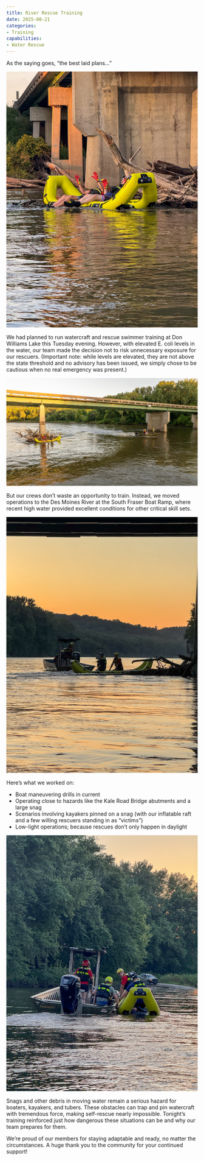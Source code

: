 ```yaml
---
title: River Rescue Training
date: 2025-08-21
categories:
- Training
capabilities:
- Water Rescue
---
```


As the saying goes, “the best laid plans…”

![Simulated victims](520944897_1285313283390951_6337712813096697213_n.jpg "Our inflatable rescue craft and two members simulating two victims pinned in a canoe.")

We had planned to run watercraft and rescue swimmer training at Don Williams Lake this Tuesday evening. However, with elevated E. coli levels in the water, our team made the decision not to risk unnecessary exposure for our rescuers. (Important note: while levels are elevated, they are not above the state threshold and no advisory has been issued, we simply chose to be cautious when no real emergency was present.)

![Assessing the situation](537544645_1285315336724079_3618910220925308618_n.jpg "Locating the victims and assessing the situation.")

But our crews don’t waste an opportunity to train. Instead, we moved operations to the Des Moines River at the South Fraser Boat Ramp, where recent high water provided excellent conditions for other critical skill sets.

![Towing off the snag](534797001_1285313163390963_6398577953561896243_n.jpg "Towing the pinned craft off the snag.")

Here’s what we worked on:

- Boat maneuvering drills in current
- Operating close to hazards like the Kale Road Bridge abutments and a large snag
- Scenarios involving kayakers pinned on a snag (with our inflatable raft and a few willing rescuers standing in as “victims”)
- Low-light operations; because rescues don’t only happen in daylight

![Transferring victims](535483603_1285312090057737_7814627579020573522_n.jpg "Taking the craft under tow and transferring the victims to our rescue boat.")

Snags and other debris in moving water remain a serious hazard for boaters, kayakers, and tubers. These obstacles can trap and pin watercraft with tremendous force, making self-rescue nearly impossible. Tonight’s training reinforced just how dangerous these situations can be and why our team prepares for them.

We’re proud of our members for staying adaptable and ready, no matter the circumstances. A huge thank you to the community for your continued support!